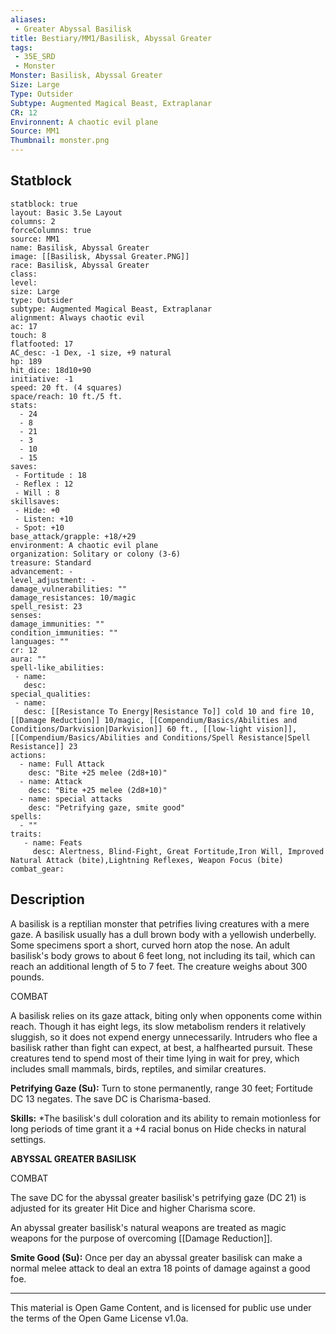 ```yaml
---
aliases:
 - Greater Abyssal Basilisk
title: Bestiary/MM1/Basilisk, Abyssal Greater
tags: 
 - 35E_SRD
 - Monster
Monster: Basilisk, Abyssal Greater
Size: Large
Type: Outsider
Subtype: Augmented Magical Beast, Extraplanar
CR: 12
Environnent: A chaotic evil plane
Source: MM1
Thumbnail: monster.png
---
```


## Statblock

```statblock
statblock: true
layout: Basic 3.5e Layout
columns: 2
forceColumns: true
source: MM1 
name: Basilisk, Abyssal Greater
image: [[Basilisk, Abyssal Greater.PNG]]
race: Basilisk, Abyssal Greater
class: 
level: 
size: Large
type: Outsider
subtype: Augmented Magical Beast, Extraplanar
alignment: Always chaotic evil
ac: 17
touch: 8
flatfooted: 17
AC_desc: -1 Dex, -1 size, +9 natural
hp: 189
hit_dice: 18d10+90
initiative: -1
speed: 20 ft. (4 squares)
space/reach: 10 ft./5 ft.
stats:
  - 24
  - 8
  - 21
  - 3
  - 10
  - 15
saves:
 - Fortitude : 18
 - Reflex : 12
 - Will : 8
skillsaves:
 - Hide: +0
 - Listen: +10
 - Spot: +10
base_attack/grapple: +18/+29
environment: A chaotic evil plane
organization: Solitary or colony (3-6)
treasure: Standard
advancement: -
level_adjustment: -
damage_vulnerabilities: ""
damage_resistances: 10/magic
spell_resist: 23
senses: 
damage_immunities: ""
condition_immunities: ""
languages: ""
cr: 12
aura: ""
spell-like_abilities:
 - name: 
   desc: 
special_qualities:
 - name:
   desc: [[Resistance To Energy|Resistance To]] cold 10 and fire 10, [[Damage Reduction]] 10/magic, [[Compendium/Basics/Abilities and Conditions/Darkvision|Darkvision]] 60 ft., [[low-light vision]], [[Compendium/Basics/Abilities and Conditions/Spell Resistance|Spell Resistance]] 23
actions:
  - name: Full Attack
    desc: "Bite +25 melee (2d8+10)"
  - name: Attack
    desc: "Bite +25 melee (2d8+10)"
  - name: special attacks
    desc: "Petrifying gaze, smite good"
spells:
  - ""
traits:
   - name: Feats
     desc: Alertness, Blind-Fight, Great Fortitude,Iron Will, Improved Natural Attack (bite),Lightning Reflexes, Weapon Focus (bite)
combat_gear:  
```

## Description



A basilisk is a reptilian monster that petrifies living creatures with a mere gaze. A basilisk usually has a dull brown body with a yellowish underbelly. Some specimens sport a short, curved horn atop the nose. An adult basilisk's body grows to about 6 feet long, not including its tail, which can reach an additional length of 5 to 7 feet. The creature weighs about 300 pounds.

COMBAT

A basilisk relies on its gaze attack, biting only when opponents come within reach. Though it has eight legs, its slow metabolism renders it relatively sluggish, so it does not expend energy unnecessarily. Intruders who flee a basilisk rather than fight can expect, at best, a halfhearted pursuit. These creatures tend to spend most of their time lying in wait for prey, which includes small mammals, birds, reptiles, and similar creatures.


**Petrifying Gaze (Su):** Turn to stone permanently, range 30 feet; Fortitude DC 13 negates. The save DC is Charisma-based.


**Skills:** *The basilisk's dull coloration and its ability to remain motionless for long periods of time grant it a +4 racial bonus on Hide checks in natural settings.


**ABYSSAL GREATER BASILISK**


COMBAT

The save DC for the abyssal greater basilisk's petrifying gaze (DC 21) is adjusted for its greater Hit Dice and higher Charisma score.

An abyssal greater basilisk's natural weapons are treated as magic weapons for the purpose of overcoming [[Damage Reduction]].


**Smite Good (Su):** Once per day an abyssal greater basilisk can make a normal melee attack to deal an extra 18 points of damage against a good foe.

---

This material is Open Game Content, and is licensed for public use under the terms of the Open Game License v1.0a.
